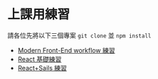 # 上課用練習
請各位先將以下三個專案 `git clone` 並 `npm install`
  * [Modern Front-End workflow 練習](https://github.com/tz5514/hellojs-modern-f2e-practice)
  * [React 基礎練習](https://github.com/tz5514/hellojs-react-basic-practice)
  * [React+Sails 練習](https://github.com/tz5514/hellojs-react-sails-practice)
